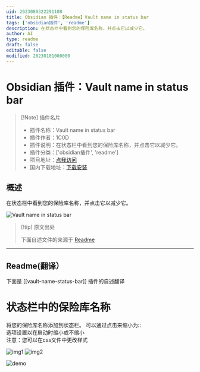 ```yaml
---
uid: 2023080322291108
title: Obsidian 插件：【Readme】Vault name in status bar
tags: ['obsidian插件', 'readme']
description: 在状态栏中看到您的保险库名称，并点击它以减少它。
author: AI
type: readme
draft: false
editable: false
modified: 20230101000000
---
```


# Obsidian 插件：Vault name in status bar

> [!Note] 插件名片
> - 插件名称：Vault name in status bar
> - 插件作者：1C0D
> - 插件说明：在状态栏中看到您的保险库名称，并点击它以减少它。
> - 插件分类：['obsidian插件', 'readme']
> - 项目地址：[点我访问](https://github.com/1C0D/Obsidian-Vault-Name-in-Status-Bar)
> - 国内下载地址：[下载安装](https://pkmer.cn/products/plugin/pluginMarket/?vault-name-status-bar)

## 概述

在状态栏中看到您的保险库名称，并点击它以减少它。

![Vault name in status bar](https://cdn.pkmer.cn/covers/vault-name-status-bar.jpeg!pkmer)

> [!tip] 原文出处
> 
>下面自述文件的来源于 [Readme](https://ghproxy.net/https://raw.githubusercontent.com/1C0D/Obsidian-Vault-Name-in-Status-Bar/master/README.md)
> 

---

## Readme(翻译）

下面是 [[vault-name-status-bar]] 插件的自述翻译


# 状态栏中的保险库名称

将您的保险库名称添加到状态栏。
可以通过点击来缩小为::  
选项设置以在启动时缩小或不缩小  
注意：您可以在css文件中更改样式

![img1](./enlarged.jpg)  ![img2](./reduced.jpg)  

![demo](NameVaultStatusBar.gif)



